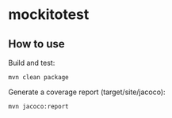 # mockitotest

## How to use

Build and test:

```
mvn clean package
```

Generate a coverage report (target/site/jacoco):

```
mvn jacoco:report
```
